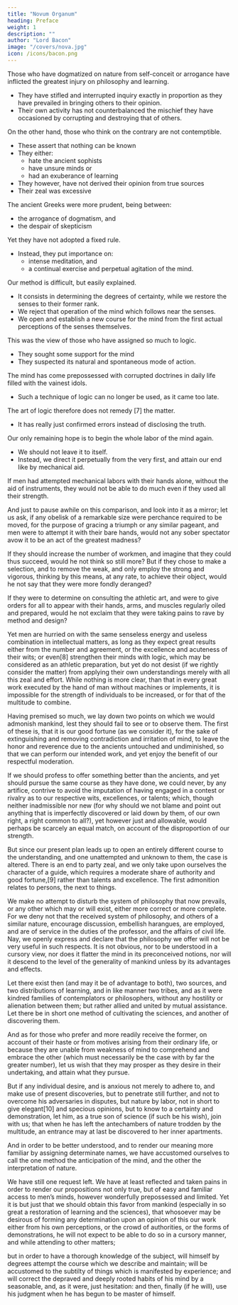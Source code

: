 ```yaml
---
title: "Novum Organum"
heading: Preface
weight: 1
description: ""
author: "Lord Bacon"
image: "/covers/nova.jpg"
icon: /icons/bacon.png
---
```



<!-- EDITED BY JOSEPH DEVEY, M.A. -->
<!-- TRUE SUGGESTIONS FOR THE INTERPRETATION OF NATURE -->


Those who have dogmatized on nature <!-- , as on some well investigated subject, either --> from self-conceit or arrogance <!-- , and in the professorial style, --> have inflicted the greatest injury on philosophy and learning. 
- They have stifled and interrupted inquiry exactly in proportion as they have prevailed in bringing others to their opinion.
- Their own activity has not counterbalanced the mischief they have occasioned by corrupting and destroying that of others. 


On the other hand, those who think on the contrary are not contemptible. 
- These assert that nothing can be known
- They either:
  - hate the ancient sophists 
  - have unsure minds or
  - had an exuberance of learning
- They however, have not derived their opinion from true sources
- Their zeal was excessive

<!-- , and, hurried on by their zeal and some affectation, have certainly exceeded due moderation. But the more --> The ancient Greeks were more prudent, being <!-- b (whose writings have perished), held a more prudent mean, --> between:
- the arrogance of dogmatism, and
- the despair of skepticism

<!-- ; and though too frequently intermingling complaints and indignation[6] at the difficulty of inquiry, and the obscurity of things, and champing, as it were, the bit, have still persisted in pressing their point, and pursuing their intercourse with nature; thinking, as it seems, that the better method was not to dispute upon the very point of the possibility of anything being known, but to put it to the test of experience.  -->

Yet they <!-- themselves, by only employing the power of the understanding, --> have not adopted a fixed rule.
- Instead, they put importance on:
  - <!-- but have laid their whole stress upon --> intense meditation, and
  - a continual exercise and perpetual agitation of the mind.

Our method is difficult, but easily explained. 
- It consists in determining the degrees of certainty, while we restore the senses to their former rank. 
- We reject that operation of the mind which follows near the senses. 
- We open and establish a new course for the mind from the first actual perceptions of the senses themselves. 

This was the view of those who have assigned so much to logic.
- They sought some support for the mind
- They suspected its natural and spontaneous mode of action. 

The mind has come prepossessed with corrupted doctrines in daily life filled with the vainest idols.
- Such a technique of logic can no longer be used, as it came too late. 
<!-- But this is now employed too late as a remedy, when all is clearly lost, and after the mind, by the daily habit and intercourse of life, ha -->

The art of logic therefore does not remedy [7] the matter. 
- It has really just confirmed errors instead of  disclosing the truth.

Our only remaining hope is to begin the whole labor of the mind again. 
- We should not leave it to itself.
- Instead, we direct it perpetually from the very first, and attain our end like by mechanical aid. 

If men had attempted mechanical labors with their hands alone, without the aid of instruments, they would not be able to do much even if they used all their strength. 

<!-- as they have not hesitated to carry on the labors of their understanding with the unaided efforts of their mind, they would have been able to move and overcome but little, though they had exerted their utmost and united powers. -->

And just to pause awhile on this comparison, and look into it as a mirror; let us ask, if any obelisk of a remarkable size were perchance required to be moved, for the purpose of gracing a triumph or any similar pageant, and men were to attempt it with their bare hands, would not any sober spectator avow it to be an act of the greatest madness?

If they should increase the number of workmen, and imagine that they could thus succeed, would he not think so still more? But if they chose to make a selection, and to remove the weak, and only employ the strong and vigorous, thinking by this means, at any rate, to achieve their object, would he not say that they were more fondly deranged? 

If  they were to determine on consulting the athletic art, and were to give orders for all to appear with their hands, arms, and muscles regularly oiled and prepared, would he not exclaim that they were taking pains to rave by method and design? 

Yet men are hurried on with the same senseless energy and useless combination in intellectual matters, as long as they expect great results either from the number and agreement, or the excellence and acuteness of their wits; or even[8] strengthen their minds with logic, which may be considered as an athletic preparation, but yet do not desist (if we rightly consider the matter) from applying their own understandings merely with all this zeal and effort. While nothing is more clear, than that in every great work executed by the hand of man without machines or implements, it is impossible for the strength of individuals to be increased, or for that of the multitude to combine.

Having premised so much, we lay down two points on which we would admonish mankind, lest they should fail to see or to observe them. The first of these is, that it is our good fortune (as we consider it), for the sake of extinguishing and removing contradiction and irritation of mind, to leave the honor and reverence due to the ancients untouched and undiminished, so that we can perform our intended work, and yet enjoy the benefit of our respectful moderation. 

If we should profess to offer something better than the ancients, and yet should pursue the same course as they have done, we could never, by any artifice, contrive to avoid the imputation of having engaged in a contest or rivalry as to our respective wits, excellences, or talents; which, though neither inadmissible nor new (for why should we not blame and point out anything that is imperfectly discovered or laid down by them, of our own right, a right common to all?), yet however just and allowable, would perhaps be scarcely an equal match, on account of the disproportion of our strength. 

But since our present plan leads up to open an entirely different course to the understanding, and one unattempted and unknown to them, the case is altered. There is an end to party zeal, and we only take upon ourselves the character of a guide, which requires a moderate share of authority and good fortune,[9] rather than talents and excellence. The first admonition relates to persons, the next to things.

We make no attempt to disturb the system of philosophy that now prevails, or any other which may or will exist, either more correct or more complete. For we deny not that the received system of philosophy, and others of a similar nature, encourage discussion, embellish harangues, are employed, and are of service in the duties of the professor, and the affairs of civil life. Nay, we openly express and declare that the philosophy we offer will not be very useful in such respects. It is not obvious, nor to be understood in a cursory view, nor does it flatter the mind in its preconceived notions, nor will it descend to the level of the generality of mankind unless by its advantages and effects.

Let there exist then (and may it be of advantage to both), two sources, and two distributions of learning, and in like manner two tribes, and as it were kindred families of contemplators or philosophers, without any hostility or alienation between them; but rather allied and united by mutual assistance. Let there be in short one method of cultivating the sciences, and another of discovering them. 

And as for those who prefer and more readily receive the former, on account of their haste or from motives arising from their ordinary life, or because they are unable from weakness of mind to comprehend and embrace the other (which must necessarily be the case with by far the greater number), let us wish that they may prosper as they desire in their undertaking, and attain what they pursue. 

But if any individual desire, and is anxious not merely to adhere to, and make use of present discoveries, but to penetrate still further, and not to overcome his adversaries in disputes, but nature by labor, not in short to give elegant[10] and specious opinions, but to know to a certainty and demonstration, let him, as a true son of science (if such be his wish), join with us; that when he has left the antechambers of nature trodden by the multitude, an entrance may at last be discovered to her inner apartments.

And in order to be better understood, and to render our meaning more familiar by assigning determinate names, we have accustomed ourselves to call the one method the anticipation of the mind, and the other the interpretation of nature.

We have still one request left. We have at least reflected and taken pains in order to render our propositions not only true, but of easy and familiar access to men’s minds, however wonderfully prepossessed and limited. Yet it is but just that we should obtain this favor from mankind (especially in so great a restoration of learning and the sciences), that whosoever may be desirous of forming any determination upon an opinion of this our work either from his own perceptions, or the crowd of authorities, or the forms of demonstrations, he will not expect to be able to do so in a cursory manner, and while attending to other matters; 

but in order to have a thorough knowledge of the subject, will himself by degrees attempt the course which we describe and maintain; will be accustomed to the subtilty of things which is manifested by experience; and will correct the depraved and deeply rooted habits of his mind by a seasonable, and, as it were, just hesitation: and then, finally (if he will), use his judgment when he has begun to be master of himself.

<!-- FOOTNOTE
[1] Because it was idle to draw a logical conclusion from false principles, error being propagated as much by false premises, which logic does not pretend to examine, as by illegitimate inference. Hence, as Bacon says further on, men being easily led to confound legitimate inference with truth, were confirmed in their errors by the very subtilty of their genius.—Ed.


CONTENTS
Preface
Aphorisms—Book I
On the Interpretation of Nature and the Empire of Man
Aphorisms—Book II
On the Interpretation of Nature, or the Reign of Man
[11]
 -->